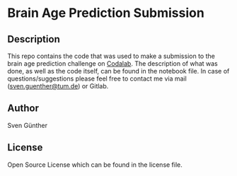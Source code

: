 # Brain Age Prediction Submission

## Description
This repo contains the code that was used to make a submission to the brain age prediction challenge on [Codalab](https://codalab.lisn.upsaclay.fr/competitions/8336). The description of what was done, as well as the code itself, can be found in the notebook file. In case of questions/suggestions please feel free to contact me via mail (sven.guenther@tum.de) or Gitlab.

## Author
Sven Günther

## License
Open Source License which can be found in the license file.
